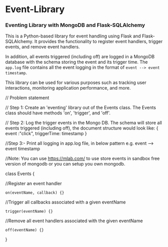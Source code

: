 # Event-Library
### Eventing Library with MongoDB and Flask-SQLAlchemy

This is a Python-based library for event handling using Flask and Flask-SQLAlchemy. It provides the functionality to register event handlers, trigger events, and remove event handlers. 

In addition, all events triggered (including off) are logged in a MongoDB database with the schema storing the event and its trigger time. The `app.log` file contains all the event logging in the format of `event --> event timestamp`. 

This library can be used for various purposes such as tracking user interactions, monitoring application performance, and more.


// Problem statement 

// Step 1: Create an 'eventing' library out of the Events class.  The Events class should have methods 'on', 'trigger', and 'off'.

// Step 2: Log the trigger events in the Mongo DB. The schema will store all events triggered (including off), the document structure would look like:
{ event :"click",
  triggerTime: timestamp 
}

//Step 3:- Print all logging in app.log file, in below pattern e.g. event --> event timestamp

//Note: You can use https://mlab.com/ to use store events in sandbox free version of mongodb or you can setup you own mongodb. 

class Events {
  
  //Register an event handler
  
    on(eventName, callback) {}

  //Trigger all callbacks associated with a given eventName
  
    trigger(eventName) {}

  //Remove all event handlers associated with the given eventName
  
    off(eventName) {}

}
